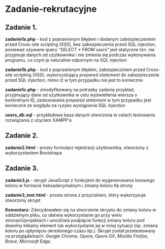 # Zadanie-rekrutacyjne


## Zadanie 1.

**zadanie1a.php** - kod z poprawionym błędem i dodanym zabezpieczeniem przed Cross-site scripting (XSS), bez zabezpieczenia przed SQL injection, ponieważ używane query *"SELECT * FROM users"* jest statyczne tzn. nie przyjmuje danych od użytkownika i nie zmienia się podczas wykonywania programu, co czyni je naturalnie odpornym na SQL injection

**zadanie1b.php** - kod z poprawionym błędem, zabezpieczniem przed Cross-site scripting (XSS), wykorzystujący *prepared statement* do zabezpieczenia przed SQL injection, mimo iż w tym przypadku nie jest to konieczne

**zadanie1c.php** - zmodyfikowany na potrzeby zadania przykład, przyjmujący dane od użytkownika w celu wyświetlenia wiersza o konkretnym ID, zastosowanie *prepared statement* w tym przypadku jest konieczne ze względu na ryzyko wystąpienia SQL injection

**users_db.sql** - przykładowa baza danych stworzona w celach testowania rozwiązania z użyciem XAMPP'a


## Zadanie 2.

**zadanie2.html** - prosty formularz rejestracji użytkownika, stworzony z wykorzystaniem Bootstrapa


## Zadanie 3.

**zadanie3.js** - skrypt JavaScript z funkcjami do wygenerowania losowego koloru w formacie heksadecymalnym i zmiany koloru tła strony

**zadanie3_test.html** - prosta strona z przyciskiem, który wykorzysuje stworzony skrypt

**Komentarz:** Zdecydowałem się na stworzenie skryptu do zmiany koloru w oddzielnym pliku, co ułatwia wykorzystanie go przy wielu stronach/projektach i umożliwia podpięcie funkcji zmiany koloru pod dowolny klikalny element lub wykorzystanie jej w innej sytuacji (np. zmiana koloru po upłynięciu określonego czasu itp.). Skrypt został przetestowany na przeglądarkach: *Google Chrome, Opera, Opera GX, Mozilla Firefox, Brave, Microsoft Edge*.

